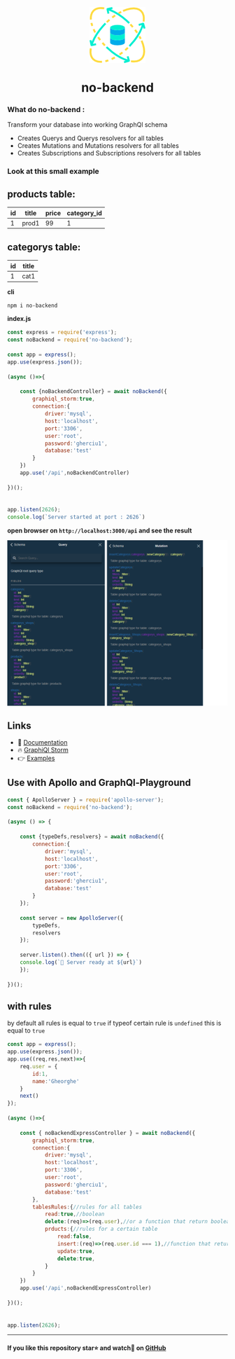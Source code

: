 <p align="center"><img align="center" style="width:128px" src="https://github.com/Gherciu/no-backend/blob/master/no-backend.png?raw=true"/></p>
<center><h1 align="center"> no-backend </h1></center>

### What do no-backend :
Transform your database into working GraphQl schema
* Creates Querys and Querys resolvers for all tables
* Creates Mutations and Mutations resolvers for all tables
* Creates Subscriptions and Subscriptions resolvers for all tables

### Look at this small example 

products table:
------------------------------------
| id | title | price | category_id |
-----| ------|-------|-------------|
| 1  | prod1 | 99    | 1           |

categorys table:
-------------
 id | title |
----| ------|
 1  | cat1  |
 
 
**cli**
```bash
npm i no-backend
```
**index.js**
```js
const express = require('express');
const noBackend = require('no-backend');

const app = express();
app.use(express.json());

(async ()=>{

    const {noBackendController} = await noBackend({ 
        graphiql_storm:true,
        connection:{
            driver:'mysql',
            host:'localhost',
            port:'3306',
            user:'root',
            password:'gherciu1',
            database:'test'
        }
    })
    app.use('/api',noBackendController)

})();


app.listen(2626);
console.log(`Server started at port : 2626`)
```
**open browser on ```http://localhost:3000/api``` and see the result**

![no-backend](https://github.com/Gherciu/no-backend/blob/master/no-backend-result.png?raw=true)


## Links
* 📘 [Documentation](https://github.com/Gherciu/no-backend/tree/master/docs)
* 🔥 [GraphiQl Storm](https://github.com/Gherciu/graphiql-storm)
* 👉 [Examples](https://github.com/Gherciu/no-backend/tree/master/examples)

## Use with Apollo and GraphQl-Playground
```js
const { ApolloServer } = require('apollo-server');
const noBackend = require('no-backend');

(async () => {

    const {typeDefs,resolvers} = await noBackend({ 
        connection:{
            driver:'mysql',
            host:'localhost',
            port:'3306',
            user:'root',
            password:'gherciu1',
            database:'test'
        }
    });
    
    const server = new ApolloServer({
        typeDefs,
        resolvers
    });

    server.listen().then(({ url }) => {
    console.log(`🚀 Server ready at ${url}`)
    });

})();
```

## with rules 

by default all rules is equal to ```true``` if typeof certain rule is ```undefined``` this is equal to ```true```
```js
const app = express();
app.use(express.json());
app.use((req,res,next)=>{
    req.user = {
        id:1,
        name:'Gheorghe'
    }
    next()
});

(async ()=>{

    const { noBackendExpressController } = await noBackend({ 
        graphiql_storm:true,
        connection:{
            driver:'mysql',
            host:'localhost',
            port:'3306',
            user:'root',
            password:'gherciu1',
            database:'test'
        },
        tablesRules:{//rules for all tables
            read:true,//boolean
            delete:(req)=>(req.user),//or a function that return boolean
            prducts:{//rules for a certain table
                read:false,
                insert:(req)=>(req.user.id === 1),//function that return boolean
                update:true,
                delete:true, 
            }
        }
    })
    app.use('/api',noBackendExpressController)

})();


app.listen(2626);
```

-------------------------------------------------------------------------------------------------------

#### If you like this repository star⭐ and watch👀 on  [GitHub](https://github.com/Gherciu/no-backend)

